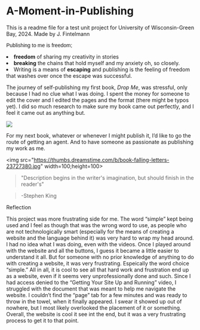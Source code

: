 # A-Moment-in-Publishing
This is a readme file for a test unit project for University of Wisconsin-Green Bay, 2024. Made by J. Fintelmann

<p style="font-family:arial">Publishing to me is freedom; <li><b>freedom</b> of sharing my creativity in stories</li><li> <b>breaking</b> the chains that hold myself and my anxiety oh, so closely.</li><li> Writing is a means of <b>escaping</b> and publishing is the feeling of freedom that washes over once the escape was successful. 

<p>The journey of self-publishing my first book, <i>Drop Me</i>, was stressful, only because I had no clue what I was doing. I spent the money for someone to edit the cover and I edited the pages and the format (there might be typos yet). I did so much research to make sure my book came out perfectly, and I feel it came out as anything but. </p>

<img src="https://m.media-amazon.com/images/I/71XDIVMz8uL._AC_UF1000,1000_QL80_.jpg" >
  
<p>For my next book, whatever or whenever I might publish it, I’d like to go the route of getting an agent. And to have someone as passionate as publishing my work as me. </p>

<img src="https://thumbs.dreamstime.com/b/book-falling-letters-23727380.jpg" width=100;height=100>

<blockquote>"Description begins in the writer's imagination, but should finish in the reader's"</blockquote>
<blockquote> -Stephen King</blockquote>

<p>Reflection</p> 

<p>This project was more frustrating side for me. The word “simple” kept being used and I feel as though that was the wrong word to use, as people who are not technologically smart (especially for the means of creating a website and the language behind it) was very hard to wrap my head around. I had no idea what I was doing, even with the videos. Once I played around with the website and all the buttons, I guess it became a little easier to understand it all. But for someone with no prior knowledge of anything to do with creating a website, it was very frustrating. Espeically the word choice “simple.” All in all, it is cool to see all that hard work and frustration end up as a website, even if it seems very unprofessionally done and such. Since I had access denied to the  “Getting Your Site Up and Running” video, I struggled with the document that was meant to help me navigate the website. I couldn’t find the “page” tab  for a few minutes and was ready to throw in the towel, when it finally appeared. I swear it showed up out of nowhere, but I most likely overlooked the placement of it or something. Overall, the website is cool it see int the end, but it was a very frustrating process to get it to that point. </p>
